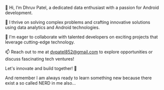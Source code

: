 👋 Hi, I’m Dhruv Patel, a dedicated data enthusiast with a passion for Android development.

👀 I thrive on solving complex problems and crafting innovative solutions using data analytics and Android technologies.

💼 I'm eager to collaborate with talented developers on exciting projects that leverage cutting-edge technology.

📫 Reach out to me at dvpatel852@gmail.com to explore opportunities or discuss fascinating tech ventures!

Let's innovate and build together! 🚀

And remember I am always ready to learn something new because there exist a so called NERD in me also...

<!---
dvpatel852/DhruvPatel is a ✨ special ✨ repository because its `README.md` (this file) appears on your GitHub profile.
You can click the Preview link to take a look at your changes.
--->
